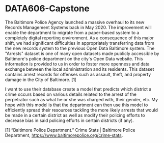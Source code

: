 # DATA606-Capstone

The Baltimore Police Agency launched a massive overhaul to its new Records Management Systems back in May 2020. The improvement will enable the department to migrate from a paper-based system to a completely digital reporting environment. As a consequence of this major shift, we had significant difficulties in appropriately transferring data from the new records system to the previous Open Data Baltimore system. The "Arrests" dataset is one of many open datasets made publicly accessible by Baltimore's police department on the city's Open Data website. This information is provided to us in order to foster more openness and data exchange between the local administration and its residents. This dataset contains arrest records for offenses such as assault, theft, and property damage in the City of Baltimore. [1]

I want to use their database create a model that predicts which district a crime occurs based on various details related to the arrest of the perpetrator such as what he or she was charged with, their gender, etc. My hope with this model is that the department can then use this model to efficiently spread their resources tackling the more likely arrests that would be made in a certain district as well as modify their policing efforts to decrease bias in said policing efforts in certain districts (if any).

[1] “Baltimore Police Department.” Crime Stats | Baltimore Police Department, https://www.baltimorepolice.org/crime-stats.
